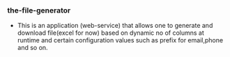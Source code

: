 ### the-file-generator
- This is an application (web-service) that allows one to generate and download file(excel for now) 
based on dynamic no of columns at runtime and certain configuration values such as prefix for email,phone and so on. 
